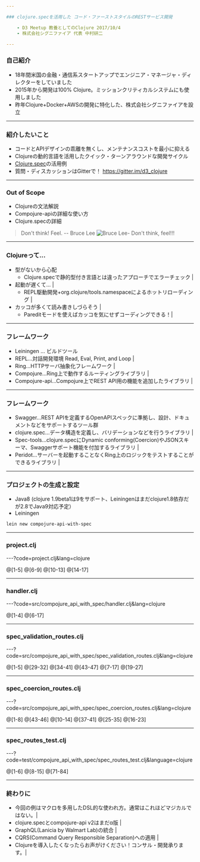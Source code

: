 ```yaml
---

### clojure.specを活用した コード・ファーストスタイルのRESTサービス開発

    - D3 Meetup 教養としてのClojure 2017/10/4
    - 株式会社シグニファイア 代表 中村研二

---
```


### 自己紹介

* 18年間米国の金融・通信系スタートアップでエンジニア・マネージャ・ディレクターをしていました
* 2015年から開発は100% Clojure。ミッションクリティカルシステムにも使用しました
* 昨年Clojure+Docker+AWSの開発に特化した、株式会社シグニファイアを設立

---

### 紹介したいこと

* コードとAPIデザインの乖離を無くし、メンテナンスコストを最小に抑える
* Clojureの動的言語を活用したクイック・ターンアラウンドな開発サイクル
* [Clojure.spec](https://www.thoughtworks.com/radar/tools/clojure-spec)の活用例
* 質問・ディスカッションはGitterで！ https://gitter.im/d3_clojure 

---

### Out of Scope

* Clojureの文法解説
* Compojure-apiの詳細な使い方
* Clojure.specの詳細

> Don't think! Feel. -- Bruce Lee
![Bruce Lee- Don't think, feel!!!](https://i.makeagif.com/media/11-28-2015/I2ALwE.gif)

---

### Clojureって...

- 型がないから心配
    - Clojure.specで静的型付き言語とは違ったアプローチでエラーチェック |
- 起動が遅くて... |
    - REPL駆動開発+org.clojure/tools.namespaceによるホットリローディング |
- カッコが多くて読み書きしづらそう | 
    - Pareditモードを使えばカッコを気にせずコーディングできる！|

---

### フレームワーク

- Leiningen ... ビルドツール 
- REPL...対話開発環境 Read, Eval, Print, and Loop |
- Ring...HTTPサーバ抽象化フレームワーク |
- Compojure...Ring上で動作するルーティングライブラリ |
- Compojure-api...Compojure上でREST API用の機能を追加したライブラリ |

---

### フレームワーク

- Swagger...REST APIを定義するOpenAPIスペックに準拠し、設計、ドキュメントなどをサポートするツール群
- clojure.spec...データ構造を定義し、バリデーションなどを行うライブラリ |
- Spec-tools...clojure.specにDynamic conforming(Coercion)やJSONスキーマ、Swaggerサポート機能を付加するライブラリ |
- Peridot...サーバーを起動することなくRing上のロジックをテストすることができるライブラリ |

---

### プロジェクトの生成と設定

* Java8 (clojure 1.9beta1は9をサポート、Leiningenはまだclojure1.8依存だが2.8でJava9対応予定）
* Leiningen 

```bash
lein new compojure-api-with-spec
```

---

### project.clj 

---?code=project.clj&lang=clojure

@[1-5]
@[6-9]
@[10-13]
@[14-17]

---

### handler.clj

---?code=src/compojure_api_with_spec/handler.clj&lang=clojure

@[1-4]
@[6-17]

---

### spec_validation_routes.clj

---?code=src/compojure_api_with_spec/spec_validation_routes.clj&lang=clojure

@[1-5]
@[29-32]
@[34-41]
@[43-47]
@[7-17]
@[19-27]

---

### spec_coercion_routes.clj

---?code=src/compojure_api_with_spec/spec_coercion_routes.clj&lang=clojure

@[1-8]
@[43-46]
@[10-14]
@[37-41]
@[25-35]
@[16-23]

---

### spec_routes_test.clj

---?code=test/compojure_api_with_spec/spec_routes_test.clj&language=clojure

@[1-6]
@[8-15]
@[71-84]

---

### 終わりに

- 今回の例はマクロを多用したDSL的な使われ方。通常はこれほどマジカルではない。|
- clojure.specとcompojure-api v2はまだα版 |
- GraphQL(Lanicia by Walmart Lab)の統合 | 
- CQRS(Command Query Responsible Separation)への適用 | 
- Clojureを導入したくなったらお声がけください！コンサル・開発承ります。|
